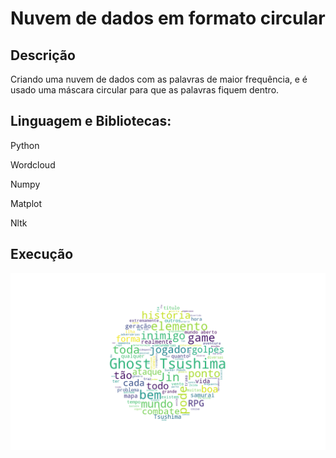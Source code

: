 # Nuvem de dados em formato circular

## Descrição
 Criando uma nuvem de dados com as palavras de maior frequência, e é usado uma máscara circular para que as palavras fiquem dentro.
 
## Linguagem e Bibliotecas:
Python

Wordcloud

Numpy

Matplot

Nltk

## Execução

![Alt text](https://github.com/nathanafacion/Nuvem-de-dados/blob/master/image.png?raw=true "Nuvem de dados circular")
 
